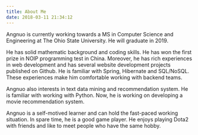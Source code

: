 ```yaml
---
title: About Me
date: 2018-03-11 21:34:12
---
```


Angnuo is currently working towards a MS in Computer Science and Engineering at The Ohio State University. He will graduate in 2019. 

He has solid mathematic background and coding skills. He has won the first prize in NOIP programming test in China. Moreover, he has rich experiences in web development and has several website development projects published on Github. He is familiar with Spring, Hibernate and SQL/NoSQL. These experiences make him comfortable working with backend teams.

Angnuo also interests in text data mining and recommendation system. He is familiar with working with Python. Now, he is working on developing a movie recommendation system.

Angnuo is a self-motived learner and can hold the fast-paced working situation. In spare time, he is a good game player. He enjoys playing Dota2 with friends and like to meet people who have the same hobby.